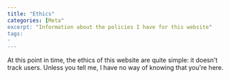 ```yaml
---
title: "Ethics"
categories: [Meta"
excerpt: "Information about the policies I have for this website"
tags:
- 
---
```

At this point in time, the ethics of this website are quite simple: it doesn't track users. Unless you tell me, I have no way of knowing that you're here.